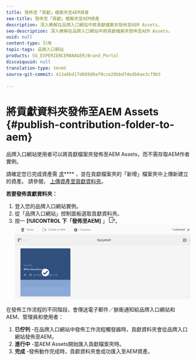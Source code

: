```yaml
---
title: 發佈至「貢獻」檔案夾至AEM資產
seo-title: 發佈至「貢獻」檔案夾至AEM資產
description: 深入瞭解在品牌入口網站中將貢獻檔案夾發佈至AEM Assets。
seo-description: 深入瞭解在品牌入口網站中將貢獻檔案夾發佈至AEM Assets。
uuid: null
content-type: 引用
topic-tags: 品牌入口網站
products: SG_EXPERIENCEMANAGER/Brand_Portal
discoiquuid: null
translation-type: tm+mt
source-git-commit: 413a6bd17d689d0af0cce20bbd7dedb6ae3cf9b5

---
```



# 將貢獻資料夾發佈至AEM Assets {#publish-contribution-folder-to-aem}

品牌入口網站使用者可以將貢獻檔案夾發佈至AEM Assets，而不需存取AEM作者實例。

請確定您已完成資產需 [求](brand-portal-download-asset-requirements.md)**** ，並在貢獻檔案夾的「新增」檔案夾中上傳新建立的資產。 請參閱， [上傳資產至貢獻資料夾](brand-portal-upload-assets-to-contribution-folder.md)。

**若要發佈貢獻資料夾：**

1. 登入您的品牌入口網站實例。
1. 從「品牌入口網站」控制面板選取貢獻資料夾。
1. 按一 **[!UICONTROL 下「發佈至AEM]** 」 ![](assets/export.png)。
   ![](assets/publish-contribution-folder-to-aem.png)

在發佈工作流程的不同階段，會傳送電子郵件／脈衝通知給品牌入口網站和AEM、管理員和使用者：
1. **已佇列** -在品牌入口網站中發佈工作流程觸發器時，貢獻資料夾會從品牌入口網站發佈至AEM。
1. **進行中** -當AEM Assets開始匯入貢獻檔案夾時。
1. **完成** -發佈動作完成時，貢獻資料夾會成功匯入至AEM資產。



